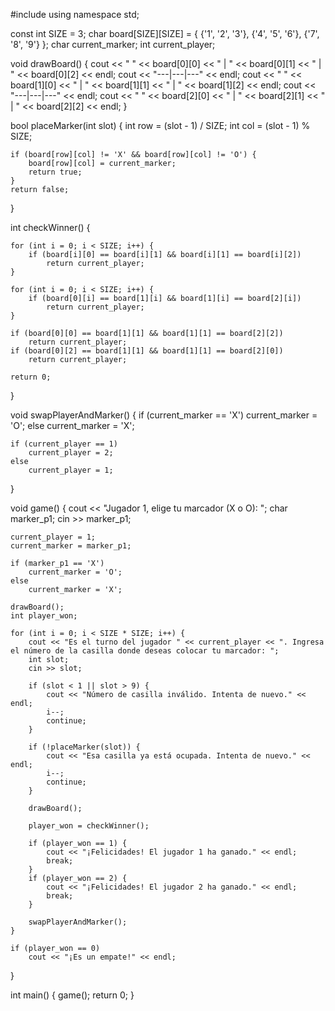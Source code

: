 #include <iostream>
using namespace std;

const int SIZE = 3;
char board[SIZE][SIZE] = { {'1', '2', '3'}, {'4', '5', '6'}, {'7', '8', '9'} };
char current_marker;
int current_player;

void drawBoard() {
    cout << " " << board[0][0] << " | " << board[0][1] << " | " << board[0][2] << endl;
    cout << "---|---|---" << endl;
    cout << " " << board[1][0] << " | " << board[1][1] << " | " << board[1][2] << endl;
    cout << "---|---|---" << endl;
    cout << " " << board[2][0] << " | " << board[2][1] << " | " << board[2][2] << endl;
}

bool placeMarker(int slot) {
    int row = (slot - 1) / SIZE;
    int col = (slot - 1) % SIZE;

    if (board[row][col] != 'X' && board[row][col] != 'O') {
        board[row][col] = current_marker;
        return true;
    }
    return false;
}

int checkWinner() {
    
    for (int i = 0; i < SIZE; i++) {
        if (board[i][0] == board[i][1] && board[i][1] == board[i][2])
            return current_player;
    }

    for (int i = 0; i < SIZE; i++) {
        if (board[0][i] == board[1][i] && board[1][i] == board[2][i])
            return current_player;
    }
    
    if (board[0][0] == board[1][1] && board[1][1] == board[2][2])
        return current_player;
    if (board[0][2] == board[1][1] && board[1][1] == board[2][0])
        return current_player;

    return 0;
}

void swapPlayerAndMarker() {
    if (current_marker == 'X')
        current_marker = 'O';
    else
        current_marker = 'X';

    if (current_player == 1)
        current_player = 2;
    else
        current_player = 1;
}

void game() {
    cout << "Jugador 1, elige tu marcador (X o O): ";
    char marker_p1;
    cin >> marker_p1;

    current_player = 1;
    current_marker = marker_p1;

    if (marker_p1 == 'X')
        current_marker = 'O';
    else
        current_marker = 'X';

    drawBoard();
    int player_won;

    for (int i = 0; i < SIZE * SIZE; i++) {
        cout << "Es el turno del jugador " << current_player << ". Ingresa el número de la casilla donde deseas colocar tu marcador: ";
        int slot;
        cin >> slot;

        if (slot < 1 || slot > 9) {
            cout << "Número de casilla inválido. Intenta de nuevo." << endl;
            i--;
            continue;
        }

        if (!placeMarker(slot)) {
            cout << "Esa casilla ya está ocupada. Intenta de nuevo." << endl;
            i--;
            continue;
        }

        drawBoard();

        player_won = checkWinner();

        if (player_won == 1) {
            cout << "¡Felicidades! El jugador 1 ha ganado." << endl;
            break;
        }
        if (player_won == 2) {
            cout << "¡Felicidades! El jugador 2 ha ganado." << endl;
            break;
        }

        swapPlayerAndMarker();
    }

    if (player_won == 0)
        cout << "¡Es un empate!" << endl;
}

int main() {
    game();
    return 0;
}
